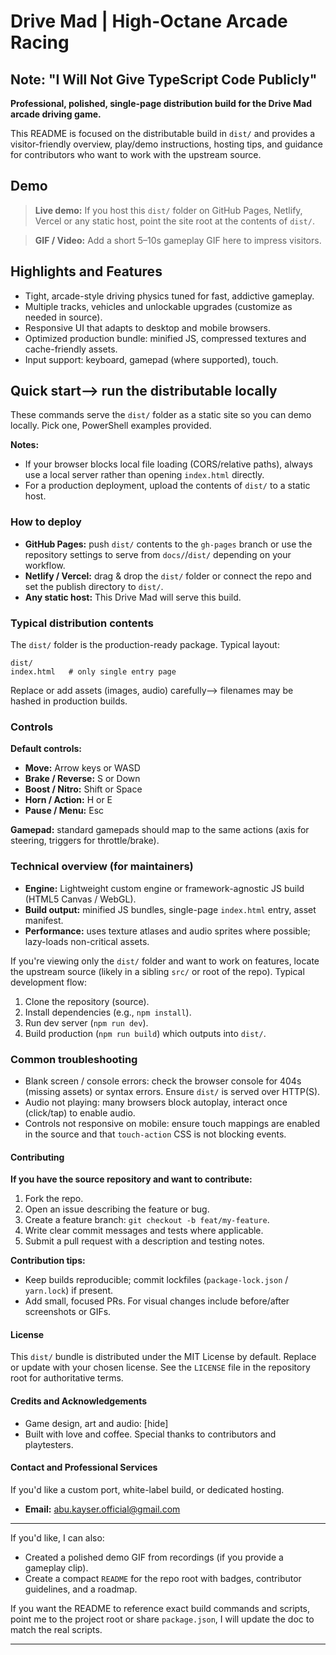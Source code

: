 # Drive Mad | High-Octane Arcade Racing

## **Note:** "I Will Not Give TypeScript Code Publicly"

**Professional, polished, single-page distribution build for the Drive Mad arcade driving game.**

This README is focused on the distributable build in `dist/` and provides a visitor-friendly overview, play/demo instructions, hosting tips, and guidance for contributors who want to work with the upstream source.

## Demo

> **Live demo:** If you host this `dist/` folder on GitHub Pages, Netlify, Vercel or any static host, point the site root at the contents of `dist/`.

> **GIF / Video:** Add a short 5–10s gameplay GIF here to impress visitors.

## Highlights and Features

- Tight, arcade-style driving physics tuned for fast, addictive gameplay.
- Multiple tracks, vehicles and unlockable upgrades (customize as needed in source).
- Responsive UI that adapts to desktop and mobile browsers.
- Optimized production bundle: minified JS, compressed textures and cache-friendly assets.
- Input support: keyboard, gamepad (where supported), touch.

## Quick start--> run the distributable locally

These commands serve the `dist/` folder as a static site so you can demo locally. Pick one, PowerShell examples provided.

**Notes:**

- If your browser blocks local file loading (CORS/relative paths), always use a local server rather than opening `index.html` directly.
- For a production deployment, upload the contents of `dist/` to a static host.

### How to deploy

- **GitHub Pages:** push `dist/` contents to the `gh-pages` branch or use the repository settings to serve from `docs/`/`dist/` depending on your workflow.
- **Netlify / Vercel:** drag & drop the `dist/` folder or connect the repo and set the publish directory to `dist/`.
- **Any static host:** This Drive Mad will serve this build.

### Typical distribution contents

The `dist/` folder is the production-ready package. Typical layout:

```
dist/
index.html   # only single entry page
```

Replace or add assets (images, audio) carefully--> filenames may be hashed in production builds.

### Controls

**Default controls:**

- **Move:** Arrow keys or WASD
- **Brake / Reverse:** S or Down
- **Boost / Nitro:** Shift or Space
- **Horn / Action:** H or E
- **Pause / Menu:** Esc

**Gamepad:** standard gamepads should map to the same actions (axis for steering, triggers for throttle/brake).

### Technical overview (for maintainers)

- **Engine:** Lightweight custom engine or framework-agnostic JS build (HTML5 Canvas / WebGL).
- **Build output:** minified JS bundles, single-page `index.html` entry, asset manifest.
- **Performance:** uses texture atlases and audio sprites where possible; lazy-loads non-critical assets.

If you're viewing only the `dist/` folder and want to work on features, locate the upstream source (likely in a sibling `src/` or root of the repo). Typical development flow:

1. Clone the repository (source).
2. Install dependencies (e.g., `npm install`).
3. Run dev server (`npm run dev`).
4. Build production (`npm run build`) which outputs into `dist/`.

### Common troubleshooting

- Blank screen / console errors: check the browser console for 404s (missing assets) or syntax errors. Ensure `dist/` is served over HTTP(S).
- Audio not playing: many browsers block autoplay, interact once (click/tap) to enable audio.
- Controls not responsive on mobile: ensure touch mappings are enabled in the source and that `touch-action` CSS is not blocking events.

#### Contributing

**If you have the source repository and want to contribute:**

1. Fork the repo.
2. Open an issue describing the feature or bug.
3. Create a feature branch: `git checkout -b feat/my-feature`.
4. Write clear commit messages and tests where applicable.
5. Submit a pull request with a description and testing notes.

**Contribution tips:**

- Keep builds reproducible; commit lockfiles (`package-lock.json` / `yarn.lock`) if present.
- Add small, focused PRs. For visual changes include before/after screenshots or GIFs.

#### License

This `dist/` bundle is distributed under the MIT License by default. Replace or update with your chosen license. See the `LICENSE` file in the repository root for authoritative terms.

#### Credits and Acknowledgements

- Game design, art and audio: [hide]
- Built with love and coffee. Special thanks to contributors and playtesters.

#### Contact and Professional Services

If you'd like a custom port, white-label build, or dedicated hosting.

- **Email:** abu.kayser.official@gmail.com

---

If you'd like, I can also:

- Created a polished demo GIF from recordings (if you provide a gameplay clip).
- Create a compact `README` for the repo root with badges, contributor guidelines, and a roadmap.

If you want the README to reference exact build commands and scripts, point me to the project root or share `package.json`, I will update the doc to match the real scripts.

---
